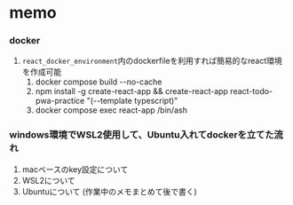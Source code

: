 # memo
### docker
1. `react_docker_environment`内のdockerfileを利用すれば簡易的なreact環境を作成可能　　
    1. docker compose build --no-cache
    2. npm install -g create-react-app && create-react-app react-todo-pwa-practice "(--template typescript)"
    3. docker compose exec react-app /bin/ash
        

### windows環境でWSL2使用して、Ubuntu入れてdockerを立てた流れ
1. macベースのkey設定について
2. WSL2について
3. Ubuntuについて
(作業中のメモまとめて後で書く)
